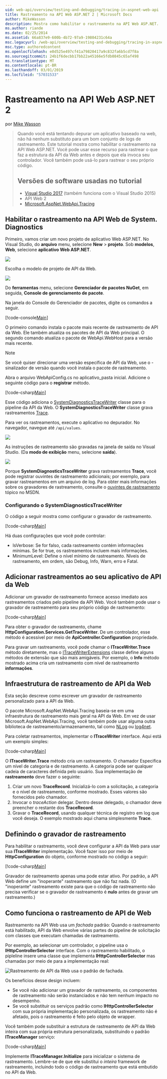 ```yaml
---
uid: web-api/overview/testing-and-debugging/tracing-in-aspnet-web-api
title: Rastreamento na API Web ASP.NET 2 | Microsoft Docs
author: MikeWasson
description: Mostra como habilitar o rastreamento na API Web ASP.NET.
ms.author: riande
ms.date: 02/25/2014
ms.assetid: 66a837e9-600b-4b72-97a9-19804231c64a
msc.legacyurl: /web-api/overview/testing-and-debugging/tracing-in-aspnet-web-api
msc.type: authoredcontent
ms.openlocfilehash: e0d525e497cf41a79820417a9c832fa6b5cd7f8a
ms.sourcegitcommit: 24b1f6decbb17bb22a45166e5fdb0845c65af498
ms.translationtype: MT
ms.contentlocale: pt-BR
ms.lasthandoff: 03/01/2019
ms.locfileid: "57031533"
---
```

<a name="tracing-in-aspnet-web-api-2"></a>Rastreamento na API Web ASP.NET 2
====================
por [Mike Wasson](https://github.com/MikeWasson)

> Quando você está tentando depurar um aplicativo baseado na web, não há nenhum substituto para um bom conjunto de logs de rastreamento. Este tutorial mostra como habilitar o rastreamento na API Web ASP.NET. Você pode usar esse recurso para rastrear o que faz a estrutura da API da Web antes e depois que ela invoca seu controlador. Você também pode usá-lo para rastrear o seu próprio código.
>
> ## <a name="software-versions-used-in-the-tutorial"></a>Versões de software usadas no tutorial
>
> - [Visual Studio 2017](https://visualstudio.microsoft.com/downloads/?utm_medium=microsoft&utm_source=docs.microsoft.com&utm_campaign=button+cta&utm_content=download+vs2017) (também funciona com o Visual Studio 2015)
> - API Web 2
> - [Microsoft.AspNet.WebApi.Tracing](http://www.nuget.org/packages/Microsoft.AspNet.WebApi.Tracing)

## <a name="enable-systemdiagnostics-tracing-in-web-api"></a>Habilitar o rastreamento na API Web de System. Diagnostics

Primeiro, vamos criar um novo projeto de aplicativo Web ASP.NET. No Visual Studio, do **arquivo** menu, selecione **New** > **projeto**. Sob **modelos**, **Web**, selecione **aplicativo Web ASP.NET**.

[![](tracing-in-aspnet-web-api/_static/image2.png)](tracing-in-aspnet-web-api/_static/image1.png)

Escolha o modelo de projeto de API da Web.

[![](tracing-in-aspnet-web-api/_static/image4.png)](tracing-in-aspnet-web-api/_static/image3.png)

Do **ferramentas** menu, selecione **Gerenciador de pacotes NuGet**, em seguida, **Console de gerenciamento de pacote**.

Na janela do Console do Gerenciador de pacotes, digite os comandos a seguir.

[!code-console[Main](tracing-in-aspnet-web-api/samples/sample1.cmd)]

O primeiro comando instala o pacote mais recente de rastreamento de API da Web. Ele também atualiza os pacotes de API da Web principal. O segundo comando atualiza o pacote de WebApi.WebHost para a versão mais recente.

> [!NOTE]
> Se você quiser direcionar uma versão específica de API da Web, use o - sinalizador de versão quando você instala o pacote de rastreamento.

Abra o arquivo WebApiConfig.cs no aplicativo\_pasta inicial. Adicione o seguinte código para o **registrar** método.

[!code-csharp[Main](tracing-in-aspnet-web-api/samples/sample2.cs?highlight=6)]

Esse código adiciona o [SystemDiagnosticsTraceWriter](https://msdn.microsoft.com/library/system.web.http.tracing.systemdiagnosticstracewriter.aspx) classe para o pipeline da API da Web. O **SystemDiagnosticsTraceWriter** classe grava rastreamentos [Trace](https://msdn.microsoft.com/library/system.diagnostics.trace).

Para ver os rastreamentos, execute o aplicativo no depurador. No navegador, navegue até `/api/values`.

![](tracing-in-aspnet-web-api/_static/image5.png)

As instruções de rastreamento são gravadas na janela de saída no Visual Studio. (Da **modo de exibição** menu, selecione **saída**).

[![](tracing-in-aspnet-web-api/_static/image7.png)](tracing-in-aspnet-web-api/_static/image6.png)

Porque **SystemDiagnosticsTraceWriter** grava rastreamentos **Trace**, você pode registrar ouvintes de rastreamento adicionais; por exemplo, para gravar rastreamentos em um arquivo de log. Para obter mais informações sobre os gravadores de rastreamento, consulte o [ouvintes de rastreamento](https://msdn.microsoft.com/library/4y5y10s7.aspx) tópico no MSDN.

### <a name="configuring-systemdiagnosticstracewriter"></a>Configurando o SystemDiagnosticsTraceWriter

O código a seguir mostra como configurar o gravador de rastreamento.

[!code-csharp[Main](tracing-in-aspnet-web-api/samples/sample3.cs)]

Há duas configurações que você pode controlar:

- IsVerbose: Se for falso, cada rastreamento contém informações mínimas. Se for true, os rastreamentos incluem mais informações.
- MinimumLevel: Define o nível mínimo de rastreamento. Níveis de rastreamento, em ordem, são Debug, Info, Warn, erro e Fatal.

## <a name="adding-traces-to-your-web-api-application"></a>Adicionar rastreamentos ao seu aplicativo de API da Web

Adicionar um gravador de rastreamento fornece acesso imediato aos rastreamentos criados pelo pipeline da API Web. Você também pode usar o gravador de rastreamento para seu próprio código de rastreamento:

[!code-csharp[Main](tracing-in-aspnet-web-api/samples/sample4.cs)]

Para obter o gravador de rastreamento, chame **HttpConfiguration.Services.GetTraceWriter**. De um controlador, esse método é acessível por meio de **ApiController.Configuration** propriedade.

Para gravar um rastreamento, você pode chamar o **ITraceWriter.Trace** método diretamente, mas o [ITraceWriterExtensions](https://msdn.microsoft.com/library/system.web.http.tracing.itracewriterextensions.aspx) classe define alguns métodos de extensão que são mais amigáveis. Por exemplo, o **Info** método mostrado acima cria um rastreamento com nível de rastreamento **informações**.

## <a name="web-api-tracing-infrastructure"></a>Infraestrutura de rastreamento de API da Web

Esta seção descreve como escrever um gravador de rastreamento personalizado para a API da Web.

O pacote Microsoft.AspNet.WebApi.Tracing baseia-se em uma infraestrutura de rastreamento mais geral na API da Web. Em vez de usar Microsoft.AspNet.WebApi.Tracing, você também pode usar alguma outra biblioteca de rastreamento/armazenamento, tal como [NLog](http://nlog-project.org/) ou [log4net](http://logging.apache.org/log4net/).

Para coletar rastreamentos, implementar o **ITraceWriter** interface. Aqui está um exemplo simples:

[!code-csharp[Main](tracing-in-aspnet-web-api/samples/sample5.cs)]

O **ITraceWriter.Trace** método cria um rastreamento. O chamador Especifica um nível de categoria e de rastreamento. A categoria pode ser qualquer cadeia de caracteres definida pelo usuário. Sua implementação de **rastreamento** deve fazer o seguinte:

1. Criar um novo **TraceRecord**. Inicializá-lo com a solicitação, a categoria e o nível de rastreamento, conforme mostrado. Esses valores são fornecidos pelo chamador.
2. Invocar o *traceAction* delegar. Dentro desse delegado, o chamador deve preencher o restante dos **TraceRecord**.
3. Gravar o **TraceRecord**, usando qualquer técnica de registro em log que você deseja. O exemplo mostrado aqui chama simplesmente **Trace**.

## <a name="setting-the-trace-writer"></a>Definindo o gravador de rastreamento

Para habilitar o rastreamento, você deve configurar a API da Web para usar sua **ITraceWriter** implementação. Você fazer isso por meio de **HttpConfiguration** do objeto, conforme mostrado no código a seguir:

[!code-csharp[Main](tracing-in-aspnet-web-api/samples/sample6.cs)]

Gravador de rastreamento apenas uma pode estar ativo. Por padrão, a API Web define um &quot;inoperante&quot; rastreamento que não faz nada. (O &quot;inoperante&quot; rastreamento existe para que o código de rastreamento não precisa verificar se o gravador de rastreamento é **nulo** antes de gravar um rastreamento.)

## <a name="how-web-api-tracing-works"></a>Como funciona o rastreamento de API de Web

Rastreamento na API Web usa um *fachada* padrão: Quando o rastreamento está habilitado, API da Web envolve várias partes do pipeline de solicitação com classes que executam chamadas de rastreamento.

Por exemplo, ao selecionar um controlador, o pipeline usa o **IHttpControllerSelector** interface. Com o rastreamento habilitado, o pipleline insere uma classe que implementa **IHttpControllerSelector** mas chamadas por meio de para a implementação real:

![Rastreamento de API da Web usa o padrão de fachada.](tracing-in-aspnet-web-api/_static/image8.png)

Os benefícios desse design incluem:

- Se você não adicionar um gravador de rastreamento, os componentes de rastreamento não serão instanciados e não tem nenhum impacto no desempenho.
- Se você substituir os serviços padrão como **IHttpControllerSelector** com sua própria implementação personalizada, os rastreamento não é afetado, pois o rastreamento é feito pelo objeto de wrapper.

Você também pode substituir a estrutura de rastreamento de API da Web inteira com sua própria estrutura personalizada, substituindo o padrão **ITraceManager** serviço:

[!code-csharp[Main](tracing-in-aspnet-web-api/samples/sample7.cs)]

Implemente **ITraceManager.Initialize** para inicializar o sistema de rastreamento. Lembre-se de que ele substitui o *inteira* framework de rastreamento, incluindo todo o código de rastreamento que está embutido no API da Web.
